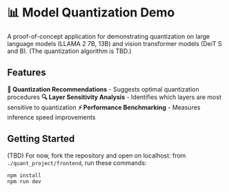 # 📊 Model Quantization Demo

A proof-of-concept application for demonstrating quantization on large language models (LLAMA 2 7B, 13B) and vision transformer models (DeiT S and B). (The quantization algorithm is TBD.)

## Features

**🎯 Quantization Recommendations** - Suggests optimal quantization procedures
**🔍 Layer Sensitivity Analysis** - Identifies which layers are most sensitive to quantization
**⚡ Performance Benchmarking** - Measures inference speed improvements

## Getting Started

(TBD) For now, fork the repository and open on localhost: from `./quant_project/frontend`, run these commands:

```bash
npm install
npm run dev
```
